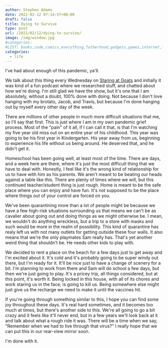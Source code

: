 ```yaml
---
author: Stephen Adams
date: 2021-02-12 07:14:57+00:00
draft: false
title: Dying to Survive
type: post
url: /2021/02/12/dying-to-survive/
image: /img/window.jpg
#categories:
#LIST: books,code,comics,everything,fatherhood,gadgets,games,internet,life,movies,music,nerd,podcasting,politics,random,science,tech,tv,video,work,writing
categories:
  - life
---
```


I've had about enough of this pandemic, ya'll.

We talk about this thing every Wednesday on [Staring at Goats](https://anchor.fm/staringatgoats) and initially it was kind of a fun podcast where we researched stuff, and chatted about how we're doing. I'm still glad we have the show, but it's one that I am absolutely, without a doubt, 100% done with doing. Not because I don't love hanging with my brotato, Jacob, and Travis, but because I'm done hanging out by myself every other day of the week.

There are millions of other people in *much* more difficult situations that me, so I'll say that first. This is just where I am in my own pandemic grief process. Most of the "pain" of it all, if I can call it that, is that I'm watching my five year old miss out on an entire year of his childhood. This year was going to be his first year in Kindergarten. His year away from us, beginning to experience his life without us being around. He deserved that, and he didn't get it.

Homeschool has been going well, at least most of the time. There are days, and a week here are there, where it's just the most difficult thing that we have to deal with. Honestly, I feel like it's the wrong kind of relationship for us to have with him as his parents. We aren't meant to be beating our heads against a table like *this.* There are plenty of times where we will, but this continued teacher/student thing is just rough. Home is meant to be the safe place where you can enjoy and have fun. It's not supposed to be the place where things out of your control are forced on you.

We've been quarantining more than a lot of people might be because we have a few high-risk situations surrounding us that means we can't be as cavalier about going out and doing things as we might otherwise be. I mean, we wouldn't do anything wreckless, but a trip to a store with masks and such would be more in the realm of possibility. This kind of quarantine has realy left us with not many outlets for getting outside these four walls. It also means that we're the only playmates Sam really has. That's yet another weird thing that shouldn't be. He needs other kids to play with. 

We decided to rent a place on the beach for a few days just to get away and I'm excited about it. It's cold and it's probably going to be super windy out there, but I'm ready for it. It'll be nice just to have a change of scenery for a bit. I'm planning to work from there and Sam will do school a few days, but then we're just going to play. It's a pricey trip, all things considered, but at this point, it's worth it. Being locked in this house, with all of its chores and work staring us in the face, is going to kill us. Being somewhere else might just give us the recharge we need to make it until the vaccines hit.

If you're going through something similar to this, I hope you can find some joy throughout these days. It's real hard sometimes, and it becomes too much at times, but there's another side to this. We're all going to go a bit crazy and it feels like it'll never end, but in a few years we'll look back at it and talk about what a rough ride it was. There will be a time when we say, "Remember when we had to live through that virus?" I really hope that we can put this in our rear-view mirror soon. 

I'm done with it.